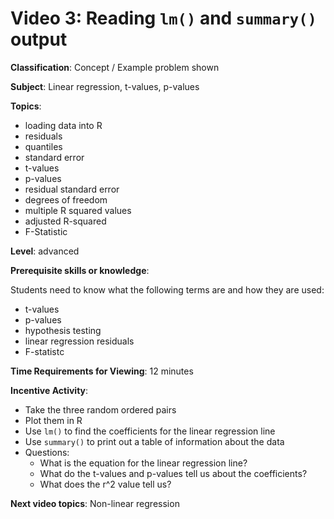 # Video 3: Reading `lm()` and `summary()` output

**Classification**: Concept / Example problem shown

**Subject**: Linear regression, t-values, p-values

**Topics**:

* loading data into R
* residuals
* quantiles
* standard error
* t-values
* p-values
* residual standard error
* degrees of freedom
* multiple R squared values
* adjusted R-squared
* F-Statistic

**Level**: advanced

**Prerequisite skills or knowledge**: 

Students need to know what the following terms are and how they are used:
* t-values
* p-values
* hypothesis testing
* linear regression residuals
* F-statistc

**Time Requirements for Viewing**: 12 minutes

**Incentive Activity**:

* Take the three random ordered pairs
* Plot them in R
* Use `lm()` to find the coefficients for the linear regression line
* Use `summary()` to print out a table of information about the data
* Questions:
  * What is the equation for the linear regression line?
  * What do the t-values and p-values tell us about the coefficients?
  * What does the r^2 value tell us? 

**Next video topics**: Non-linear regression
